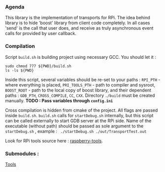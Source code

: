### Agenda
This library is the implementation of transports for RPi.
The idea behind library is to hide 'boost' library from client code completely.
In all cases 'send' is the call that user does, and receive as truly asynchronous event calls for provided by user callback.

### Compilation
Script ```build.sh``` is building project using necessary GCC. 
You should let it :
```
sudo chmod 777 ${PWD}/build.sh
ls -ls ${PWD}
```
Inside this script, several variables should be re-set to your paths :
```RPI_PTH``` - where everything is placed,
```PRI_TOOLS_PTH``` - path to compiler and sysroot,
```BOOST_ROOT``` - path to the local copy of boost library,
and their dependent paths :
```GDB_PTH```, ```CROSS_COMPILE```, ```CC```, ```CXX```.
Directory ```./build``` must be created manually.
**TODO : Pass variables through ```config.ini```**

Cross compilation is hidden from cmake of the project. All flags are passed inside ```build.sh```.
```build.sh``` calls for ```startDebug.sh``` internally, but this script can be called externally to start GDB server at the RPi side.
Name of the executable (without path) should be passed as sole argument to the ```startDebug.sh``` , example :
``` ./startDebug.sh ./out/TransportTest.out```

Look for RPi tools source here : [raspberry-tools](https://github.com/raspberrypi/tools).

### Submodules :
[Tools](https://github.com/bezumec82/Tools.git)
